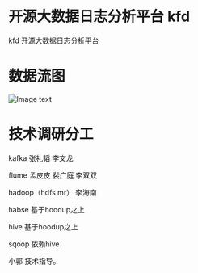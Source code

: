 # 开源大数据日志分析平台 kfd

kfd 开源大数据日志分析平台

# 数据流图

![Image text](https://dev.tencent.com/u/java_1715656022/p/kfd/git/raw/master/%E6%95%B0%E6%8D%AE%E5%88%86%E6%9E%90%E6%95%B0%E6%8D%AE%E6%B5%81%E5%9B%BE.png)

# 技术调研分工
 kafka  张礼韬 李文龙
 
 flume  孟皮皮 裴广庭 李双双
 
 hadoop（hdfs mr） 李海南
 
 habse 基于hoodup之上
 
 hive 基于hoodup之上
 
 sqoop 依赖hive

小郭 技术指导。
